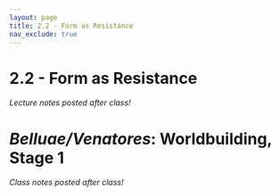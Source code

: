 ```yaml
---
layout: page
title: 2.2 - Form as Resistance
nav_exclude: true
---
```


# 2.2 - Form as Resistance

*Lecture notes posted after class!*


# *Belluae/Venatores*: Worldbuilding, Stage 1

*Class notes posted after class!*